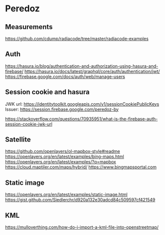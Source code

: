 # Peredoz

## Measurements
https://github.com/cdump/radiacode/tree/master/radiacode-examples

## Auth
https://hasura.io/blog/authentication-and-authorization-using-hasura-and-firebase/
https://hasura.io/docs/latest/graphql/core/auth/authentication/jwt/
https://firebase.google.com/docs/auth/web/manage-users

## Session cookie and hasura

JWK url: https://identitytoolkit.googleapis.com/v1/sessionCookiePublicKeys
Issuer: https://session.firebase.google.com/peredoz-by

https://stackoverflow.com/questions/70935951/what-is-the-firebase-auth-session-cookie-jwk-url


## Satellite

https://github.com/openlayers/ol-mapbox-style#readme
https://openlayers.org/en/latest/examples/bing-maps.html
https://openlayers.org/en/latest/examples/?q=mapbox
https://cloud.maptiler.com/maps/hybrid/
https://www.bingmapsportal.com

## Static image
https://openlayers.org/en/latest/examples/static-image.html
https://gist.github.com/Siedlerchr/d920a132e30adcd84c509597cf421549

## KML
https://mulloverthing.com/how-do-i-import-a-kml-file-into-openstreetmap/
